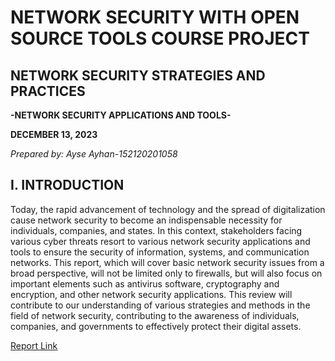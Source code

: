 # NETWORK SECURITY WITH OPEN SOURCE TOOLS COURSE PROJECT

## NETWORK SECURITY STRATEGIES AND PRACTICES
**-NETWORK SECURITY APPLICATIONS AND TOOLS-**

**DECEMBER 13, 2023**

*Prepared by: Ayse Ayhan-152120201058*

## I. INTRODUCTION
Today, the rapid advancement of technology and the spread of digitalization cause network security to become an indispensable necessity for individuals, companies, and states. In this context, stakeholders facing various cyber threats resort to various network security applications and tools to ensure the security of information, systems, and communication networks. This report, which will cover basic network security issues from a broad perspective, will not be limited only to firewalls, but will also focus on important elements such as antivirus software, cryptography and encryption, and other network security applications. This review will contribute to our understanding of various strategies and methods in the field of network security, contributing to the awareness of individuals, companies, and governments to effectively protect their digital assets.

[Report Link](https://github.com/AyseAyhan/Network-Security/blob/master/docs/AyseAyhan_NetworkSecurityMkDocs.md)
